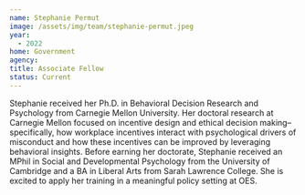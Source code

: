 ```yaml
---
name: Stephanie Permut
image: /assets/img/team/stephanie-permut.jpeg
year:
  - 2022
home: Government
agency:
title: Associate Fellow
status: Current
---
```

Stephanie received her Ph.D. in Behavioral Decision Research and Psychology from Carnegie Mellon University. Her doctoral research at Carnegie Mellon focused on incentive design and ethical decision making–specifically, how workplace incentives interact with psychological drivers of misconduct and how these incentives can be improved by leveraging behavioral insights. Before earning her doctorate, Stephanie received an MPhil in Social and Developmental Psychology from the University of Cambridge and a BA in Liberal Arts from Sarah Lawrence College. She is excited to apply her training in a meaningful policy setting at OES.   
